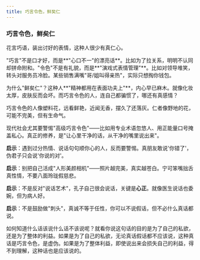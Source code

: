 ```yaml
---
title: 巧言令色，鲜矣仁
---
```



### 巧言令色，鲜矣仁

花言巧语，装出讨好的表情，这种人很少有真仁心。

"巧言"不是口才好，而是**"心口不一"的漂亮话**。比如为了拉关系，明明不认同却拼命附和。"令色"不是有礼貌，而是**"演戏式表情管理"**。比如对领导堆笑，转头对服务员冷脸。某些销售满嘴"哥/姐叫得亲热"，实际只想掏你钱包。

为什么"鲜矣仁"？这种人**"精神都用在表面功夫上"**，内心早已麻木。就像化妆太厚，皮肤反而会坏。而巧言令色的人，连自己都骗惯了，哪还有真感情？

巧言令色的人像塑料花，远看鲜艳，近闻无香，摆久了还落灰。仁者像野地的花，可能不完美，但有生命气。

现代社会尤其要警惕"高级巧言令色"——比如用专业术语忽悠人、用正能量口号掩盖私心。真正的修养，是"让心里干净的话，从干净的嘴里说出来"。

**启示**：遇到过分热情、说话句句顺你心的人，反而要警惕。真朋友敢说'你错了'，伪君子只会说'你说的对'。

**启示**：别把自己活成"人形美颜相机"——照片越完美，真实越苍白。宁可笨嘴拙舌真性情，不要八面玲珑假慈悲。

**启示**：不是反对"说话艺术"，孔子自己很会说话，关键是**心正**。就像医生说话也委婉，但为病人好。

**启示**：不是鼓励做"刺头"，真诚不等于任性，你可以不说假话，但不必什么真话都说。

如何知道什么话该说什么话不该说呢？就看你说这句话的目的是为了自己的私欲，还是为了整体的利益。如果是为了自己的私欲，无论真话假话都不应该说，这种真话是巧言令色，是虚伪。如果是为了整体利益，即使说出来会损失自己的利益，得不到理解，这种话也是应该说的。